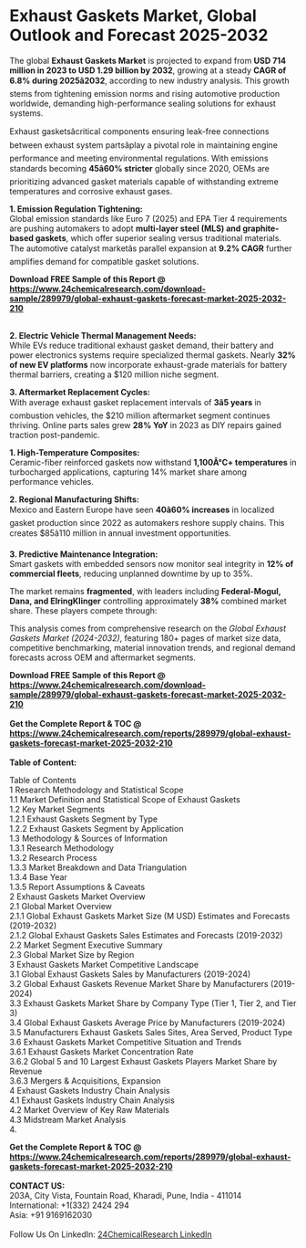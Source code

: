 <h1>Exhaust Gaskets Market, Global Outlook and Forecast 2025-2032</h1><p>The global <strong>Exhaust Gaskets Market</strong> is projected to expand from <strong>USD 714 million in 2023 to USD 1.29 billion by 2032</strong>, growing at a steady <strong>CAGR of 6.8% during 2025â2032</strong>, according to new industry analysis. This growth stems from tightening emission norms and rising automotive production worldwide, demanding high-performance sealing solutions for exhaust systems.</p><p>Exhaust gasketsâcritical components ensuring leak-free connections between exhaust system partsâplay a pivotal role in maintaining engine performance and meeting environmental regulations. With emissions standards becoming <strong>45â60% stricter</strong> globally since 2020, OEMs are prioritizing advanced gasket materials capable of withstanding extreme temperatures and corrosive exhaust gases.</p><p><strong>1. Emission Regulation Tightening:</strong><br>
Global emission standards like Euro 7 (2025) and EPA Tier 4 requirements are pushing automakers to adopt <strong>multi-layer steel (MLS) and graphite-based gaskets</strong>, which offer superior sealing versus traditional materials. The automotive catalyst marketâs parallel expansion at <strong>9.2% CAGR</strong> further amplifies demand for compatible gasket solutions.</p><div><b>Download FREE Sample of this Report @ 
            <a href="https://www.24chemicalresearch.com/download-sample/289979/global-exhaust-gaskets-forecast-market-2025-2032-210">
            https://www.24chemicalresearch.com/download-sample/289979/global-exhaust-gaskets-forecast-market-2025-2032-210</a></b></div><br><p><strong>2. Electric Vehicle Thermal Management Needs:</strong><br>
While EVs reduce traditional exhaust gasket demand, their battery and power electronics systems require specialized thermal gaskets. Nearly <strong>32% of new EV platforms</strong> now incorporate exhaust-grade materials for battery thermal barriers, creating a $120 million niche segment.</p><p><strong>3. Aftermarket Replacement Cycles:</strong><br>
With average exhaust gasket replacement intervals of <strong>3â5 years</strong> in combustion vehicles, the $210 million aftermarket segment continues thriving. Online parts sales grew <strong>28% YoY</strong> in 2023 as DIY repairs gained traction post-pandemic.</p><p><strong>1. High-Temperature Composites:</strong><br>
Ceramic-fiber reinforced gaskets now withstand <strong>1,100Â°C+ temperatures</strong> in turbocharged applications, capturing 14% market share among performance vehicles.</p><p><strong>2. Regional Manufacturing Shifts:</strong><br>
Mexico and Eastern Europe have seen <strong>40â60% increases</strong> in localized gasket production since 2022 as automakers reshore supply chains. This creates $85â110 million in annual investment opportunities.</p><p><strong>3. Predictive Maintenance Integration:</strong><br>
Smart gaskets with embedded sensors now monitor seal integrity in <strong>12% of commercial fleets</strong>, reducing unplanned downtime by up to 35%.</p><p>The market remains <strong>fragmented</strong>, with leaders including <strong>Federal-Mogul, Dana, and ElringKlinger</strong> controlling approximately <strong>38%</strong> combined market share. These players compete through:</p><p>This analysis comes from comprehensive research on the <em>Global Exhaust Gaskets Market (2024-2032)</em>, featuring 180+ pages of market size data, competitive benchmarking, material innovation trends, and regional demand forecasts across OEM and aftermarket segments.</p><div><b>Download FREE Sample of this Report @ 
            <a href="https://www.24chemicalresearch.com/download-sample/289979/global-exhaust-gaskets-forecast-market-2025-2032-210">
            https://www.24chemicalresearch.com/download-sample/289979/global-exhaust-gaskets-forecast-market-2025-2032-210</a></b></div><br><div><b>Get the Complete Report & TOC @ 
            <a href="https://www.24chemicalresearch.com/reports/289979/global-exhaust-gaskets-forecast-market-2025-2032-210">
            https://www.24chemicalresearch.com/reports/289979/global-exhaust-gaskets-forecast-market-2025-2032-210</a></b></div><br>
            <b>Table of Content:</b><p>Table of Contents<br />
1 Research Methodology and Statistical Scope<br />
1.1 Market Definition and Statistical Scope of Exhaust Gaskets<br />
1.2 Key Market Segments<br />
1.2.1 Exhaust Gaskets Segment by Type<br />
1.2.2 Exhaust Gaskets Segment by Application<br />
1.3 Methodology & Sources of Information<br />
1.3.1 Research Methodology<br />
1.3.2 Research Process<br />
1.3.3 Market Breakdown and Data Triangulation<br />
1.3.4 Base Year<br />
1.3.5 Report Assumptions & Caveats<br />
2 Exhaust Gaskets Market Overview<br />
2.1 Global Market Overview<br />
2.1.1 Global Exhaust Gaskets Market Size (M USD) Estimates and Forecasts (2019-2032)<br />
2.1.2 Global Exhaust Gaskets Sales Estimates and Forecasts (2019-2032)<br />
2.2 Market Segment Executive Summary<br />
2.3 Global Market Size by Region<br />
3 Exhaust Gaskets Market Competitive Landscape<br />
3.1 Global Exhaust Gaskets Sales by Manufacturers (2019-2024)<br />
3.2 Global Exhaust Gaskets Revenue Market Share by Manufacturers (2019-2024)<br />
3.3 Exhaust Gaskets Market Share by Company Type (Tier 1, Tier 2, and Tier 3)<br />
3.4 Global Exhaust Gaskets Average Price by Manufacturers (2019-2024)<br />
3.5 Manufacturers Exhaust Gaskets Sales Sites, Area Served, Product Type<br />
3.6 Exhaust Gaskets Market Competitive Situation and Trends<br />
3.6.1 Exhaust Gaskets Market Concentration Rate<br />
3.6.2 Global 5 and 10 Largest Exhaust Gaskets Players Market Share by Revenue<br />
3.6.3 Mergers & Acquisitions, Expansion<br />
4 Exhaust Gaskets Industry Chain Analysis<br />
4.1 Exhaust Gaskets Industry Chain Analysis<br />
4.2 Market Overview of Key Raw Materials<br />
4.3 Midstream Market Analysis<br />
4.</p><div><b>Get the Complete Report & TOC @ 
            <a href="https://www.24chemicalresearch.com/reports/289979/global-exhaust-gaskets-forecast-market-2025-2032-210">
            https://www.24chemicalresearch.com/reports/289979/global-exhaust-gaskets-forecast-market-2025-2032-210</a></b></div><br><b>CONTACT US:</b><br>
            203A, City Vista, Fountain Road, Kharadi, Pune, India - 411014<br>
            International: +1(332) 2424 294<br>
            Asia: +91 9169162030 <br><br>
            Follow Us On LinkedIn: <a href="https://www.linkedin.com/company/24chemicalresearch/">24ChemicalResearch LinkedIn</a>